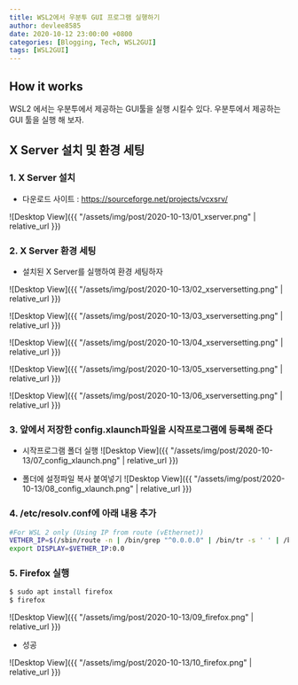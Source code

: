 ```yaml
---
title: WSL2에서 우분투 GUI 프로그램 실행하기 
author: devlee8585
date: 2020-10-12 23:00:00 +0800
categories: [Blogging, Tech, WSL2GUI]
tags: [WSL2GUI]
---
```


## How it works
WSL2 에서는 우분투에서 제공하는 GUI툴을 실행 시킬수 있다.
우분투에서 제공하는 GUI 툴을 실행 해 보자.

## X Server 설치 및 환경 세팅

### 1. X Server 설치
  - 다운로드 사이트 : https://sourceforge.net/projects/vcxsrv/

![Desktop View]({{ "/assets/img/post/2020-10-13/01_xserver.png" | relative_url }})

### 2. X Server 환경 세팅
  - 설치된 X Server를 실행하여 환경 세팅하자
  
![Desktop View]({{ "/assets/img/post/2020-10-13/02_xserversetting.png" | relative_url }})

![Desktop View]({{ "/assets/img/post/2020-10-13/03_xserversetting.png" | relative_url }})

![Desktop View]({{ "/assets/img/post/2020-10-13/04_xserversetting.png" | relative_url }})

![Desktop View]({{ "/assets/img/post/2020-10-13/05_xserversetting.png" | relative_url }})

![Desktop View]({{ "/assets/img/post/2020-10-13/06_xserversetting.png" | relative_url }})

### 3. 앞에서 저장한 config.xlaunch파일을 시작프로그램에 등록해 준다
  - 시작프로그램 폴더 실행
![Desktop View]({{ "/assets/img/post/2020-10-13/07_config_xlaunch.png" | relative_url }})

  - 폴더에 설정파일 복사 붙여넣기
![Desktop View]({{ "/assets/img/post/2020-10-13/08_config_xlaunch.png" | relative_url }})

### 4. /etc/resolv.conf에 아래 내용 추가 
``` sh
#For WSL 2 only (Using IP from route (vEthernet))
VETHER_IP=$(/sbin/route -n | /bin/grep "^0.0.0.0" | /bin/tr -s ' ' | /bin/cut -d' ' -f2)
export DISPLAY=$VETHER_IP:0.0
```

### 5. Firefox 실행
``` sh
$ sudo apt install firefox
$ firefox
```
![Desktop View]({{ "/assets/img/post/2020-10-13/09_firefox.png" | relative_url }})

- 성공
  
![Desktop View]({{ "/assets/img/post/2020-10-13/10_firefox.png" | relative_url }})

